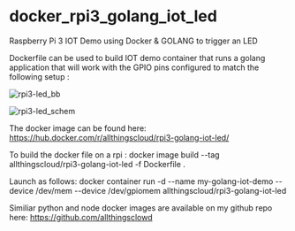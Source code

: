 # docker_rpi3_golang_iot_led
Raspberry Pi 3 IOT Demo using Docker &amp; GOLANG to trigger an LED

Dockerfile can be used to build IOT demo container that runs a golang application that will work with the GPIO pins configured to match the following setup :

![rpi3-led_bb](https://user-images.githubusercontent.com/9472095/36993912-600b37ba-20a7-11e8-853b-b725fee25233.png)

![rpi3-led_schem](https://user-images.githubusercontent.com/9472095/36993928-6b45df4a-20a7-11e8-9e82-a22889daa803.png)

The docker image can be found here: https://hub.docker.com/r/allthingscloud/rpi3-golang-iot-led/

To build the docker file on a rpi : docker image build --tag allthingscloud/rpi3-golang-iot-led -f Dockerfile .

Launch as follows: docker container run -d --name my-golang-iot-demo --device /dev/mem --device /dev/gpiomem allthingscloud/rpi3-golang-iot-led

Similiar python and node docker images are available on my github repo here: https://github.com/allthingsclowd
